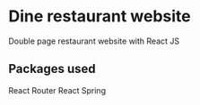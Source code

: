 # Dine restaurant website

Double page restaurant website with React JS

## Packages used

React Router
React Spring
